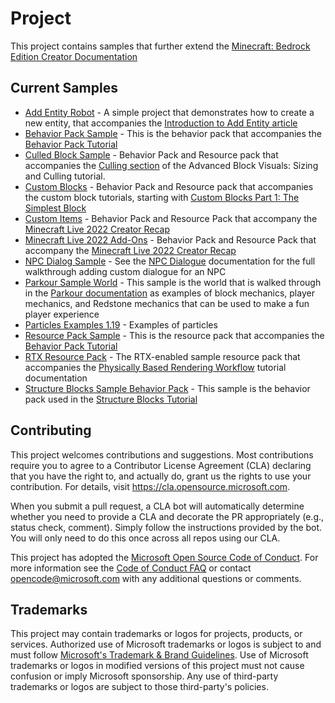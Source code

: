 # Project

This project contains samples that further extend the [Minecraft: Bedrock Edition Creator Documentation](https://docs.microsoft.com/minecraft/creator/)

## Current Samples

 * [Add Entity Robot](add_entity_robot/README.md) - A simple project that demonstrates how to create a new entity, that accompanies the [Introduction to Add Entity article](https://docs.microsoft.com/minecraft/creator/documents/introductiontoaddentity)
 * [Behavior Pack Sample](behavior_pack_sample/README.md) - This is the behavior pack that accompanies the [Behavior Pack Tutorial](https://docs.microsoft.com/minecraft/creator/documents/behaviorpack)
 * [Culled Block Sample](culled_block_sample/README.md) - Behavior Pack and Resource pack that accompanies the [Culling section](https://learn.microsoft.com/en-us/minecraft/creator/documents/customblockoversized?view=minecraft-bedrock-stable&branch=main#culling) of the Advanced Block Visuals: Sizing and Culling tutorial.
 * [Custom Blocks](custom_blocks/README.md) - Behavior Pack and Resource pack that accompanies the custom block tutorials, starting with [Custom Blocks Part 1: The Simplest Block](https://docs.microsoft.com/minecraft/creator/documents/addcustomdieblock)
 * [Custom Items](custom_items/README.md) - Behavior Pack and Resource Pack that accompany the [Minecraft Live 2022 Creator Recap](https://docs.microsoft.com/minecraft/creator/documents/minecraftlive2022creatorrecap)
 * [Minecraft Live 2022 Add-Ons](mclive2022_addon) - Behavior Pack and Resource Pack that accompany the [Minecraft Live 2022 Creator Recap](https://docs.microsoft.com/minecraft/creator/documents/minecraftlive2022creatorrecap)
 * [NPC Dialog Sample](npc_dialogue_sample/README.md) - See the [NPC Dialogue](https://docs.microsoft.com/minecraft/creator/documents/NPCDialogue) documentation for the full walkthrough adding custom dialogue for an NPC
 * [Parkour Sample World](parkour_sample_world/README.md) - This sample is the world that is walked through in the [Parkour documentation](https://docs.microsoft.com/minecraft/creator/documents/ParkourIntro) as examples of block mechanics, player mechanics, and Redstone mechanics that can be used to make a fun player experience
 * [Particles Examples 1.19](particles_examples_1.19) - Examples of particles
 * [Resource Pack Sample](resource_pack_sample/README.md) - This is the resource pack that accompanies the [Behavior Pack Tutorial](https://docs.microsoft.com/minecraft/creator/documents/resourcepack)
 * [RTX Resource Pack](rtx_resource_pack/README.md) - The RTX-enabled sample resource pack that accompanies the [Physically Based Rendering Workflow](https://docs.microsoft.com/minecraft/creator/documents/rtxpbrtutorial) tutorial documentation
 * [Structure Blocks Sample Behavior Pack](structure_blocks_sample_behavior_pack/README.md) - This sample is the behavior pack used in the [Structure Blocks Tutorial](https://docs.microsoft.com/minecraft/creator/documents/structureblockstutorial)

## Contributing

This project welcomes contributions and suggestions.  Most contributions require you to agree to a
Contributor License Agreement (CLA) declaring that you have the right to, and actually do, grant us
the rights to use your contribution. For details, visit https://cla.opensource.microsoft.com.

When you submit a pull request, a CLA bot will automatically determine whether you need to provide
a CLA and decorate the PR appropriately (e.g., status check, comment). Simply follow the instructions
provided by the bot. You will only need to do this once across all repos using our CLA.

This project has adopted the [Microsoft Open Source Code of Conduct](https://opensource.microsoft.com/codeofconduct/).
For more information see the [Code of Conduct FAQ](https://opensource.microsoft.com/codeofconduct/faq/) or
contact [opencode@microsoft.com](mailto:opencode@microsoft.com) with any additional questions or comments.

## Trademarks

This project may contain trademarks or logos for projects, products, or services. Authorized use of Microsoft 
trademarks or logos is subject to and must follow 
[Microsoft's Trademark & Brand Guidelines](https://www.microsoft.com/en-us/legal/intellectualproperty/trademarks/usage/general).
Use of Microsoft trademarks or logos in modified versions of this project must not cause confusion or imply Microsoft sponsorship.
Any use of third-party trademarks or logos are subject to those third-party's policies.
